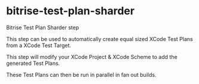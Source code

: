# bitrise-test-plan-sharder

Bitrise Test Plan Sharder step

This step can be used to automatically create equal sized XCode Test Plans from a XCode Test Target.

This step will modify your XCode Project & XCode Scheme to add the generated Test Plans.

These Test Plans can then be run in parallel in fan out builds.
